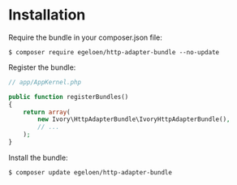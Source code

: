 # Installation

Require the bundle in your composer.json file:

```
$ composer require egeloen/http-adapter-bundle --no-update
```

Register the bundle:

``` php
// app/AppKernel.php

public function registerBundles()
{
    return array(
        new Ivory\HttpAdapterBundle\IvoryHttpAdapterBundle(),
        // ...
    );
}
```

Install the bundle:

```
$ composer update egeloen/http-adapter-bundle
```
